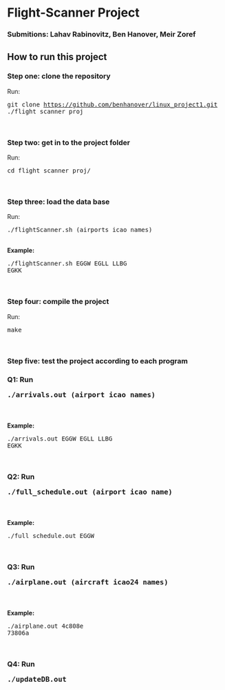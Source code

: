 # Flight-Scanner Project


### **Submitions**: Lahav Rabinovitz, Ben Hanover, Meir Zoref


## **How to run this project**
### **Step one**: clone the repository<br>
 Run: <pre>git clone https://github.com/benhanover/linux_project1.git ./flight_scanner_proj</pre><br>
### **Step two**: get in to the project folder<br>
Run: <pre>cd flight_scanner_proj/</pre><br>
### **Step three**: load the data base<br>
Run: <pre>./flightScanner.sh (airports icao names)</pre><br>
**Example:** <pre>./flightScanner.sh EGGW EGLL LLBG EGKK</pre><br>
### **Step four**: compile the project<br>
Run:<pre>make</pre><br>
### **Step five**: test the project according to each program<br>
### Q1: Run <pre> ./arrivals.out (airport icao names)</pre><br>
**Example:** <pre>./arrivals.out EGGW EGLL LLBG EGKK</pre><br>
### Q2: Run <pre> ./full_schedule.out (airport icao name)</pre><br>
**Example:** <pre>./full_schedule.out EGGW</pre><br>
### Q3: Run <pre> ./airplane.out (aircraft icao24 names)</pre><br>
**Example:** <pre>./airplane.out 4c808e 73806a</pre><br>
### Q4: Run <pre>./updateDB.out</pre><br>


